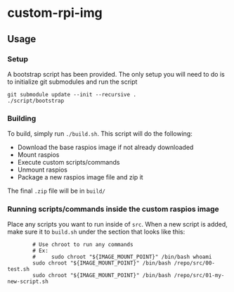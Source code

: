 # custom-rpi-img

## Usage

### Setup
A bootstrap script has been provided. The only setup you will need to do is to initialize git submodules and run the script

```shell
git submodule update --init --recursive .
./script/bootstrap
```

### Building
To build, simply run `./build.sh`. This script will do the following:

- Download the base raspios image if not already downloaded
- Mount raspios
- Execute custom scripts/commands
- Unmount raspios
- Package a new raspios image file and zip it

The final `.zip` file will be in `build/`

### Running scripts/commands inside the custom raspios image
Place any scripts you want to run inside of `src`. When a new script is added, make sure it to `build.sh` under the section that looks like this:

```
        # Use chroot to run any commands
        # Ex:
        #     sudo chroot "${IMAGE_MOUNT_POINT}" /bin/bash whoami
        sudo chroot "${IMAGE_MOUNT_POINT}" /bin/bash /repo/src/00-test.sh
        sudo chroot "${IMAGE_MOUNT_POINT}" /bin/bash /repo/src/01-my-new-script.sh
```
